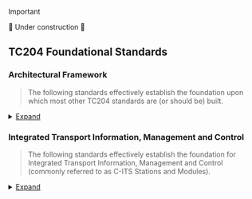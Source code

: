 <!-- tc204-standards-main-page.md -->

> [!Important]
> 🚧 Under construction 🚧

## TC204 Foundational Standards
### Architectural Framework
>The following standards effectively establish the foundation upon which most other TC204 standards are (or should be) built.
>
<details>
  <summary><ins>Expand</ins></summary>

<details>
  <summary><ins>Reference model architecture(s) for the ITS sector</ins></summary>
 
>>#### ISO 14813 Intelligent transport systems — Reference model architecture(s) for the ITS sector
>>* [Part 1: ITS service domains, service groups and services](https://www.iso.org/standard/85840.html) <kbd>[(view sample)](https://www.iso.org/obp/ui/en/#!iso:std:85840:en)</kbd>
>>
>>* [Part 5: Requirements for architecture description in ITS standards](https://www.iso.org/standard/73746.html)
>>
>>* [Part 6: Use of ASN.1](https://www.iso.org/standard/69109.html)
>>
</details>

<details>
  <summary><ins>Vocabulary</ins></summary>
  
  >>[ISO 14812 - Intelligent transport systems - Vocabulary](https://www.iso.org/standard/79779.html)
>>
</details>

<details>
  <summary><ins>Automatic vehicle and equipment identification</ins></summary>

  >>#### ISO 14816:2005 Road transport and traffic telematics — Automatic vehicle and equipment identification — Numbering and data structure
>>* [ISO 14816 - Numbering and data structure](https://www.iso.org/standard/38667.html)
>>
>>* [ISO 14816 - Numbering and data structure (Amendment 1)](https://www.iso.org/standard/67247.html)
</details>

<details>
  <summary><ins>ITS central data dictionaries</ins></summary>

  >>#### ISO 14817 Intelligent transport systems — ITS central data dictionaries
>>* [Part 1: Requirements for ITS data definitions](https://www.iso.org/standard/65668.html)
>>
>>* [Part 2: Governance of the Central ITS Data Concept Registry](https://www.iso.org/standard/65669.html)
>>
>>* [Part 3: Object identifier assignments for ITS data concepts](https://www.iso.org/standard/65669.html)  <kbd>[(view sample)](https://www.iso.org/obp/ui/en/#iso:std:iso:14817:-3:ed-1:v1:en)</kbd>
</details>
</details>

### Integrated Transport Information, Management and Control 
>The following standards effectively establish the foundation for Integrated Transport Information, Management and Control (commonly referred to as C-ITS Stations and Modules).
<details>
  <summary><ins>Expand</ins></summary>

<details>
  <summary><ins>Scope of Standarization</ins></summary>

>>Centers refer to transport management centers. Roadside modules include signal control devices, information boards and sensors installed along roads.
>> <br>
>>![4x C-ITS Stations](https://github.com/user-attachments/assets/36524ee5-8444-4773-97a4-2d88815b83c6)
>>
>>
</details>

<details>
  <summary><ins>Definition of data elements and data frames between roadside units and signal controllers for cooperative signal control</ins></summary>

>>TS 19082
>>
>>
</details>

<details>
  <summary><ins>Communication between centers</ins></summary>

>>Communication between centers is aimed at information exchange between traffic management centers, in which information collected by one transport management center is exchanged with neighboring centers, enabling the implementation of extensive transport management. 
![Foundation C-ITS Station Protocols](https://github.com/user-attachments/assets/2eda1de7-d25f-460f-958a-9b3307d7bf05)
>>
>>
</details>

<details>
  <summary><ins>Interface protocol and message set definition between traffic signal controllers and detectors</ins></summary>

>> ISO 10711
</details>
</details>
